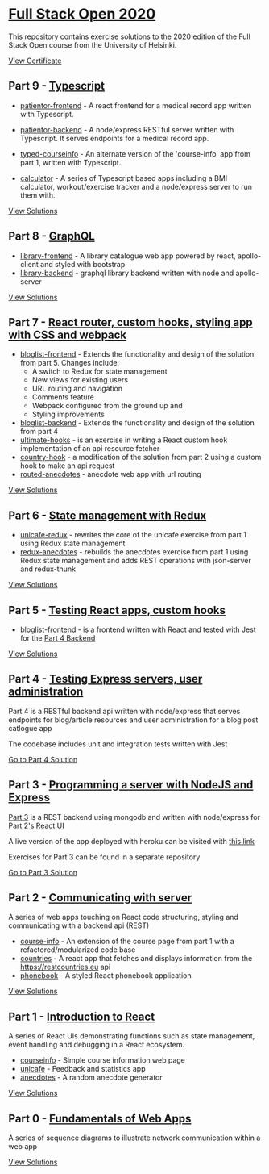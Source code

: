 # [Full Stack Open 2020](https://fullstackopen.com/en/)

This repository contains exercise solutions to the 2020 edition of the Full Stack Open course from the University of Helsinki.

[View Certificate](https://studies.cs.helsinki.fi/stats/api/certificate/fullstackopen/en/37a01f9202400d9affff4200ba3abfcf)

## Part 9 - [Typescript](https://fullstackopen.com/en/part9)

- [patientor-frontend](https://github.com/LulalaP/full-stack-open-2020/tree/master/part9/patientor-frontend) - A react frontend for a medical record app written with Typescript.

- [patientor-backend](https://github.com/LulalaP/full-stack-open-2020/tree/master/part9/patientor-backend) - A node/express RESTful server written with Typescript. It serves endpoints for a medical record app.

- [typed-courseinfo](https://github.com/LulalaP/full-stack-open-2020/tree/master/part9/course) - An alternate version of the 'course-info' app from part 1, written with Typescript.

- [calculator](https://github.com/LulalaP/full-stack-open-2020/tree/master/part9/calculator) - A series of Typescript based apps including a BMI calculator, workout/exercise tracker and a node/express server to run them with.

[View Solutions](https://github.com/LulalaP/full-stack-open-2020/tree/master/part9)

## Part 8 - [GraphQL](https://fullstackopen.com/en/part8)

- [library-frontend](https://github.com/LulalaP/full-stack-open-2020/tree/master/part8/library-frontend) - A library catalogue web app powered by react, apollo-client and styled with bootstrap
- [library-backend](https://github.com/LulalaP/full-stack-open-2020/tree/master/part8/library-backend) - graphql library backend written with node and apollo-server

[View Solutions](https://github.com/LulalaP/full-stack-open-2020/tree/master/part8)

## Part 7 - [React router, custom hooks, styling app with CSS and webpack](https://fullstackopen.com/en/part7)

- [bloglist-frontend](https://github.com/LulalaP/full-stack-open-2020/tree/master/part7/bloglist-frontend) - Extends the functionality and design of the solution from part 5.
  Changes include:
  - A switch to Redux for state management
  - New views for existing users
  - URL routing and navigation
  - Comments feature
  - Webpack configured from the ground up and
  - Styling improvements
- [bloglist-backend](https://github.com/LulalaP/full-stack-open-2020/tree/master/part7/bloglist-backend) - Extends the functionality and design of the solution from part 4
- [ultimate-hooks](https://github.com/LulalaP/full-stack-open-2020/tree/master/part7/ultimate-hooks) - is an exercise in writing a React custom hook implementation of an api resource fetcher
- [country-hook](https://github.com/LulalaP/full-stack-open-2020/tree/master/part7/country-hook) - a modification of the solution from part 2 using a custom hook to make an api request
- [routed-anecdotes](https://github.com/LulalaP/full-stack-open-2020/tree/master/part7/routed-anecdotes) - anecdote web app with url routing

[View Solutions](https://github.com/LulalaP/full-stack-open-2020/tree/master/part7)

## Part 6 - [State management with Redux](https://fullstackopen.com/en/part6)

- [unicafe-redux](https://github.com/LulalaP/full-stack-open-2020/tree/master/part6/unicafe-redux) - rewrites the core of the unicafe exercise from part 1 using Redux state management
- [redux-anecdotes](https://github.com/LulalaP/full-stack-open-2020/tree/master/part6/redux-anecdotes) - rebuilds the anecdotes exercise from part 1 using Redux state management and adds REST operations with json-server and redux-thunk

[View Solutions](https://github.com/LulalaP/full-stack-open-2020/tree/master/part6)

## Part 5 - [Testing React apps, custom hooks](https://fullstackopen.com/en/part5)

- [bloglist-frontend](https://github.com/LulalaP/full-stack-open-2020/tree/master/part5/bloglist-frontend) - is a frontend written with React and tested with Jest for the [Part 4 Backend](https://github.com/LulalaP/full-stack-open-2020/tree/master/part4/bloglist)

[View Solutions](https://github.com/LulalaP/full-stack-open-2020/tree/master/part5)

## Part 4 - [Testing Express servers, user administration](https://fullstackopen.com/en/part4)

Part 4 is a RESTful backend api written with node/express that serves endpoints for blog/article resources and user administration for a blog post catlogue app

The codebase includes unit and integration tests written with Jest

[Go to Part 4 Solution](https://github.com/LulalaP/full-stack-open-2020/tree/master/part4/bloglist)

## Part 3 - [Programming a server with NodeJS and Express](https://fullstackopen.com/en/part3)

[Part 3](https://github.com/LulalaP/part3-phonebook-backend) is a REST backend using mongodb and written with node/express for [Part 2's React UI](https://github.com/LulalaP/full-stack-open-2020/tree/master/part2/phonebook)

A live version of the app deployed with heroku can be visited with [this link](https://floating-stream-46372.herokuapp.com/)

Exercises for Part 3 can be found in a separate repository

[Go to Part 3 Solution](https://github.com/LulalaP/part3-phonebook-backend)

## Part 2 - [Communicating with server](https://fullstackopen.com/en/part2)

A series of web apps touching on React code structuring, styling and communicating with a backend api (REST)

- [course-info](https://github.com/LulalaP/full-stack-open-2020/tree/master/part2/courseinfo) - An extension of the course page from part 1 with a refactored/modularized code base
- [countries](https://github.com/LulalaP/full-stack-open-2020/tree/master/part2/countries) - A react app that fetches and displays information from the https://restcountries.eu api
- [phonebook](https://github.com/LulalaP/full-stack-open-2020/tree/master/part2/phonebook) - A styled React phonebook application

[View Solutions](https://github.com/LulalaP/full-stack-open-2020/tree/master/part2)

## Part 1 - [Introduction to React](https://fullstackopen.com/en/part1)

A series of React UIs demonstrating functions such as state management, event handling and debugging in a React ecosystem.

- [courseinfo](https://github.com/LulalaP/full-stack-open-2020/tree/master/part1/courseinfo) - Simple course information web page
- [unicafe](https://github.com/LulalaP/full-stack-open-2020/tree/master/part1/anecdotes) - Feedback and statistics app
- [anecdotes](https://github.com/LulalaP/full-stack-open-2020/tree/master/part1/unicafe) - A random anecdote generator

[View Solutions](https://github.com/LulalaP/full-stack-open-2020/tree/master/part1)

## Part 0 - [Fundamentals of Web Apps](https://fullstackopen.com/en/part0)

A series of sequence diagrams to illustrate network communication within a web app

[View Solutions](https://github.com/LulalaP/full-stack-open-2020/tree/master/part0)